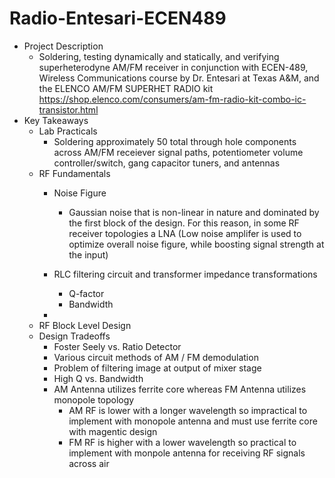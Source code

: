 # Radio-Entesari-ECEN489
- Project Description
  - Soldering, testing dynamically and statically, and verifying superheterodyne AM/FM receiver in conjunction with ECEN-489, Wireless Communications course by Dr. Entesari at Texas A&amp;M, and  the ELENCO AM/FM SUPERHET RADIO kit https://shop.elenco.com/consumers/am-fm-radio-kit-combo-ic-transistor.html 
- Key Takeaways 
  - Lab Practicals
    - Soldering approximately 50 total through hole components across AM/FM receiever signal paths, potentiometer volume controller/switch, gang capacitor tuners, and antennas
  - RF Fundamentals
    - Noise Figure
      - Gaussian noise that is non-linear in nature and dominated by the first block of the design. For this reason, in some RF receiver topologies a LNA (Low noise amplifer is used to optimize overall noise figure, while boosting signal strength at the input)
      
    - RLC filtering circuit and transformer impedance transformations
      - Q-factor
      - Bandwidth
    - 
  - RF Block Level Design
  - Design Tradeoffs
    - Foster Seely vs. Ratio Detector
    - Various circuit methods of AM / FM demodulation
    - Problem of filtering image at output of mixer stage
    - High Q vs. Bandwidth
    - AM Antenna utilizes ferrite core whereas FM Antenna utilizes monopole topology
      - AM RF is lower with a longer wavelength so impractical to implement with monopole antenna and must use ferrite core with magentic design
      - FM RF is higher with a lower wavelength so practical to implement with monpole antenna for receiving RF signals across air
  
  
